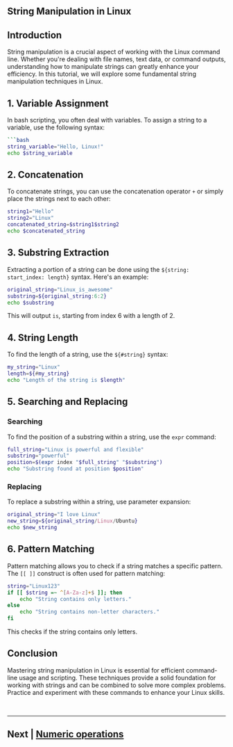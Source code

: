 


## String Manipulation in Linux

## Introduction

String manipulation is a crucial aspect of working with the Linux command line. Whether you're dealing with file names, text data, or command outputs, understanding how to manipulate strings can greatly enhance your efficiency. In this tutorial, we will explore some fundamental string manipulation techniques in Linux.

## 1. **Variable Assignment**

In bash scripting, you often deal with variables. To assign a string to a variable, use the following syntax:

```bash
```bash
string_variable="Hello, Linux!"
echo $string_variable
```

## 2. **Concatenation**

To concatenate strings, you can use the concatenation operator `+` or simply place the strings next to each other:

```bash
string1="Hello"
string2="Linux"
concatenated_string=$string1$string2
echo $concatenated_string
```

## 3. **Substring Extraction**

Extracting a portion of a string can be done using the `${string: start_index: length}` syntax. Here's an example:

```bash
original_string="Linux_is_awesome"
substring=${original_string:6:2}
echo $substring
```

This will output `is`, starting from index 6 with a length of 2.

## 4. **String Length**

To find the length of a string, use the `${#string}` syntax:

```bash
my_string="Linux"
length=${#my_string}
echo "Length of the string is $length"
```

## 5. **Searching and Replacing**

### Searching
To find the position of a substring within a string, use the `expr` command:

```bash
full_string="Linux is powerful and flexible"
substring="powerful"
position=$(expr index "$full_string" "$substring")
echo "Substring found at position $position"
```

### Replacing
To replace a substring within a string, use parameter expansion:

```bash
original_string="I love Linux"
new_string=${original_string/Linux/Ubuntu}
echo $new_string
```

## 6. **Pattern Matching**

Pattern matching allows you to check if a string matches a specific pattern. The `[[ ]]` construct is often used for pattern matching:

```bash
string="Linux123"
if [[ $string =~ ^[A-Za-z]+$ ]]; then
    echo "String contains only letters."
else
    echo "String contains non-letter characters."
fi
```

This checks if the string contains only letters.

## Conclusion

Mastering string manipulation in Linux is essential for efficient command-line usage and scripting. These techniques provide a solid foundation for working with strings and can be combined to solve more complex problems. Practice and experiment with these commands to enhance your Linux skills.


<br>

<hr>

## Next | [Numeric operations](https://github.com/lioneltchami/shell-scripting-tutorial/blob/main/Tutorial-Files/03.Variables-and-Data-Types/03.Numeric_Operations.md)
